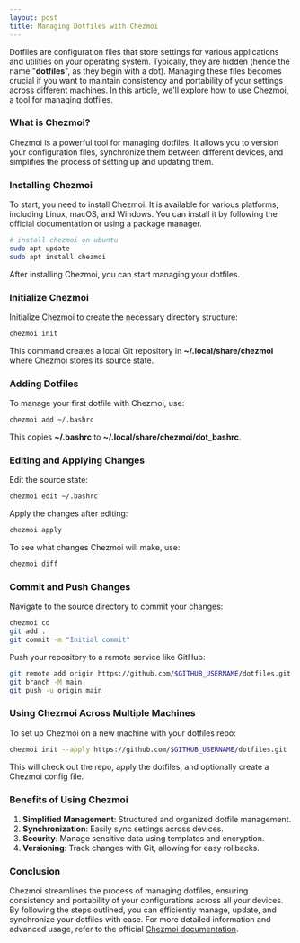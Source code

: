 ```yaml
---
layout: post
title: Managing Dotfiles with Chezmoi
---
```


Dotfiles are configuration files that store settings for various applications and utilities on your operating system. Typically, they are hidden (hence the name "**dotfiles**", as they begin with a dot). Managing these files becomes crucial if you want to maintain consistency and portability of your settings across different machines. In this article, we'll explore how to use Chezmoi, a tool for managing dotfiles.

### What is Chezmoi?

Chezmoi is a powerful tool for managing dotfiles. It allows you to version your configuration files, synchronize them between different devices, and simplifies the process of setting up and updating them.

### Installing Chezmoi

To start, you need to install Chezmoi. It is available for various platforms, including Linux, macOS, and Windows. You can install it by following the official documentation or using a package manager.

```bash
# install chezmoi on ubuntu
sudo apt update
sudo apt install chezmoi
```

After installing Chezmoi, you can start managing your dotfiles.

### Initialize Chezmoi

Initialize Chezmoi to create the necessary directory structure:

```bash
chezmoi init
```

This command creates a local Git repository in **~/.local/share/chezmoi** where Chezmoi stores its source state.

### Adding Dotfiles

To manage your first dotfile with Chezmoi, use:

```bash
chezmoi add ~/.bashrc
```

This copies **~/.bashrc** to **~/.local/share/chezmoi/dot_bashrc**.

### Editing and Applying Changes

Edit the source state:

```bash
chezmoi edit ~/.bashrc
```

Apply the changes after editing:

```bash
chezmoi apply
```

To see what changes Chezmoi will make, use:

```bash
chezmoi diff
```

### Commit and Push Changes

Navigate to the source directory to commit your changes:

```bash
chezmoi cd
git add .
git commit -m "Initial commit"
```

Push your repository to a remote service like GitHub:

```bash
git remote add origin https://github.com/$GITHUB_USERNAME/dotfiles.git
git branch -M main
git push -u origin main
```

### Using Chezmoi Across Multiple Machines

To set up Chezmoi on a new machine with your dotfiles repo:

```bash
chezmoi init --apply https://github.com/$GITHUB_USERNAME/dotfiles.git
```

This will check out the repo, apply the dotfiles, and optionally create a Chezmoi config file.

### Benefits of Using Chezmoi

1. **Simplified Management**: Structured and organized dotfile management.
2. **Synchronization**: Easily sync settings across devices.
3. **Security**: Manage sensitive data using templates and encryption.
4. **Versioning**: Track changes with Git, allowing for easy rollbacks.

### Conclusion

Chezmoi streamlines the process of managing dotfiles, ensuring consistency and portability of your configurations across all your devices. By following the steps outlined, you can efficiently manage, update, and synchronize your dotfiles with ease. For more detailed information and advanced usage, refer to the official [Chezmoi documentation](https://www.chezmoi.io/quick-start/).
